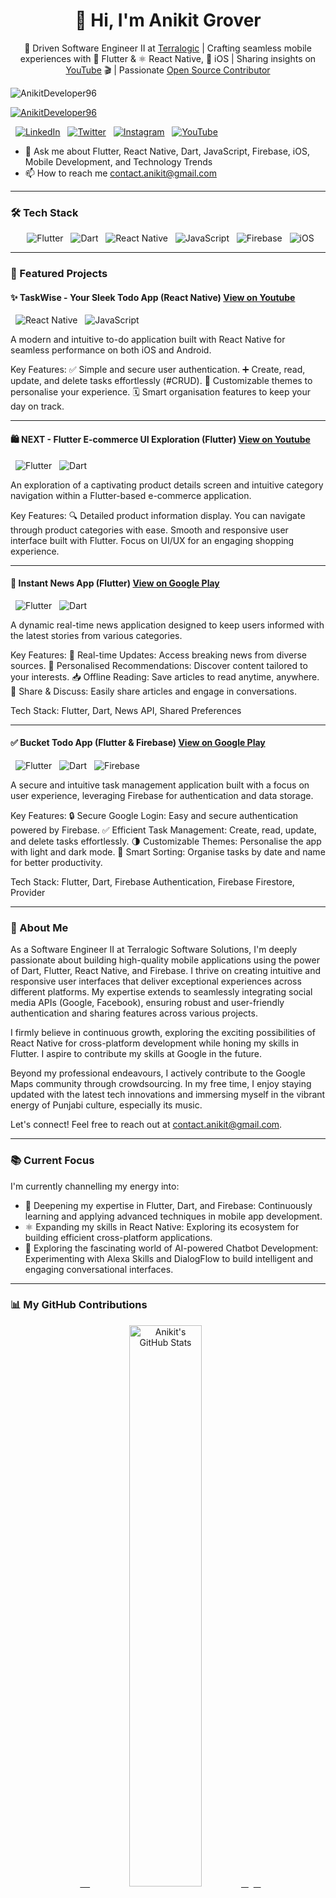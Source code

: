 <h1 align="center">👋 Hi, I'm Anikit Grover</h1>
<p align="center">
🚀 Driven Software Engineer II at <a href="https://www.terralogic.com/" target="_blank">Terralogic</a> | Crafting seamless mobile experiences with 📱 Flutter & ⚛️ React Native, 🍎 iOS | Sharing insights on <a href="https://www.youtube.com/playlist?list=PLj518-AUxFs-dE_7SFVM2JoAZ1MUAIajj" target="_blank">YouTube</a> 🎬 | Passionate <a href="https://github.com/AnikitDeveloper96" target="_blank">Open Source Contributor</a>
</p>

<p align="left"> <img src="https://komarev.com/ghpvc/?username=AnikitDeveloper96&label=Profile%20views&color=0e75b6&style=flat" alt="AnikitDeveloper96" /> </p>
<p align="left"> <a href="https://github.com/ryo-ma/github-profile-trophy"><img src="https://github-profile-trophy.vercel.app/?username=AnikitDeveloper96" alt="AnikitDeveloper96" /></a> </p>

<p align="left">
  <a href="https://www.linkedin.com/in/anikit-grover/" target="_blank"><img src="https://img.shields.io/badge/LinkedIn-0077B5?style=for-the-badge&logo=linkedin&logoColor=white" alt="LinkedIn" /></a>
  <a href="https://twitter.com/anikitgrover96" target="_blank"><img src="https://img.shields.io/badge/Twitter-1DA1F2?style=for-the-badge&logo=twitter&logoColor=white" alt="Twitter" /></a>
  <a href="https://www.instagram.com/iamanikitgroveroffical/" target="_blank"><img src="https://img.shields.io/badge/Instagram-E4405F?style=for-the-badge&logo=instagram&logoColor=white" alt="Instagram" /></a>
  <a href="https://www.youtube.com/@anikitgrover9173" target="_blank"><img src="https://img.shields.io/badge/YouTube-FF0000?style=for-the-badge&logo=youtube&logoColor=white" alt="YouTube" /></a>
</p>

- 💬 Ask me about Flutter, React Native, Dart, JavaScript, Firebase, iOS, Mobile Development, and Technology Trends
- 📫 How to reach me contact.anikit@gmail.com

---

### 🛠️ Tech Stack
<p align="center">
  <img src="https://img.shields.io/badge/Flutter-02569B?style=for-the-badge&logo=flutter&logoColor=white" alt="Flutter">
  <img src="https://img.shields.io/badge/Dart-0175C2?style=for-the-badge&logo=dart&logoColor=white" alt="Dart">
  <img src="https://img.shields.io/badge/React_Native-61DAFB?style=for-the-badge&logo=react&logoColor=black" alt="React Native">
  <img src="https://img.shields.io/badge/JavaScript-F7DF1E?style=for-the-badge&logo=javascript&logoColor=black" alt="JavaScript">
  <img src="https://img.shields.io/badge/Firebase-FFCA28?style=for-the-badge&logo=firebase&logoColor=white" alt="Firebase">
  <img src="https://img.shields.io/badge/iOS-000000?style=for-the-badge&logo=ios&logoColor=white" alt="iOS">
</p>

---

### 🚀 Featured Projects

#### ✨ TaskWise - Your Sleek Todo App (React Native) <a href="https://www.youtube.com/playlist?list=PLj518-AUxFs-dE_7SFVM2JoAZ1MUAIajj" target="_blank">View on Youtube</a>
<p align="left">
  <img src="https://img.shields.io/badge/React_Native-61DAFB?style=for-the-badge&logo=react&logoColor=black" alt="React Native">
  <img src="https://img.shields.io/badge/JavaScript-F7DF1E?style=for-the-badge&logo=javascript&logoColor=black" alt="JavaScript">
</p>
A modern and intuitive to-do application built with React Native for seamless performance on both iOS and Android.

Key Features:
✅ Simple and secure user authentication.
➕ Create, read, update, and delete tasks effortlessly (#CRUD).
🎨 Customizable themes to personalise your experience.
🗓️ Smart organisation features to keep your day on track.

---
#### 🛍️ NEXT - Flutter E-commerce UI Exploration (Flutter) <a href="https://www.youtube.com/playlist?list=PLj518-AUxFs_u1CCPOPB_QHdyKEC0U77l" target="_blank">View on Youtube </a>
<p align="left">
  <img src="https://img.shields.io/badge/Flutter-02569B?style=for-the-badge&logo=flutter&logoColor=white" alt="Flutter">
  <img src="https://img.shields.io/badge/Dart-0175C2?style=for-the-badge&logo=dart&logoColor=white" alt="Dart">
</p>
An exploration of a captivating product details screen and intuitive category navigation within a Flutter-based e-commerce application.

Key Features:
🔍 Detailed product information display.
You can navigate through product categories with ease.
Smooth and responsive user interface built with Flutter.
Focus on UI/UX for an engaging shopping experience.

---

#### 📰 Instant News App (Flutter) <a href="https://play.google.com/store/apps/details?id=com.instantnewsapp_anikitgrover" target="_blank">View on Google Play</a>
<p align="left">
  <img src="https://img.shields.io/badge/Flutter-02569B?style=for-the-badge&logo=flutter&logoColor=white" alt="Flutter">
  <img src="https://img.shields.io/badge/Dart-0175C2?style=for-the-badge&logo=dart&logoColor=white" alt="Dart">
</p>
A dynamic real-time news application designed to keep users informed with the latest stories from various categories.

Key Features:
📰 Real-time Updates: Access breaking news from diverse sources.
🎯 Personalised Recommendations: Discover content tailored to your interests.
📥 Offline Reading: Save articles to read anytime, anywhere.
🤝 Share & Discuss: Easily share articles and engage in conversations.

Tech Stack: Flutter, Dart, News API, Shared Preferences

---

#### ✅ Bucket Todo App (Flutter & Firebase) <a href="https://play.google.com/store/apps/details?id=com.bucketapp" target="_blank">View on Google Play</a>
<p align="left">
  <img src="https://img.shields.io/badge/Flutter-02569B?style=for-the-badge&logo=flutter&logoColor=white" alt="Flutter">
  <img src="https://img.shields.io/badge/Dart-0175C2?style=for-the-badge&logo=dart&logoColor=white" alt="Dart">
  <img src="https://img.shields.io/badge/Firebase-FFCA28?style=for-the-badge&logo=firebase&logoColor=white" alt="Firebase">
</p>
A secure and intuitive task management application built with a focus on user experience, leveraging Firebase for authentication and data storage.

Key Features:
🔒 Secure Google Login: Easy and secure authentication powered by Firebase.
✅ Efficient Task Management: Create, read, update, and delete tasks effortlessly.
🌗 Customizable Themes: Personalise the app with light and dark mode.
📅 Smart Sorting: Organise tasks by date and name for better productivity.

Tech Stack: Flutter, Dart, Firebase Authentication, Firebase Firestore, Provider

---

### 🌟 About Me
As a Software Engineer II at Terralogic Software Solutions, I'm deeply passionate about building high-quality mobile applications using the power of Dart, Flutter, React Native, and Firebase. I thrive on creating intuitive and responsive user interfaces that deliver exceptional experiences across different platforms. My expertise extends to seamlessly integrating social media APIs (Google, Facebook), ensuring robust and user-friendly authentication and sharing features across various projects.

I firmly believe in continuous growth, exploring the exciting possibilities of React Native for cross-platform development while honing my skills in Flutter. I aspire to contribute my skills at Google in the future.

Beyond my professional endeavours, I actively contribute to the Google Maps community through crowdsourcing. In my free time, I enjoy staying updated with the latest tech innovations and immersing myself in the vibrant energy of Punjabi culture, especially its music.

Let's connect! Feel free to reach out at <a href="mailto:contact.anikit@gmail.com">contact.anikit@gmail.com</a>.

---

### 📚 Current Focus
I'm currently channelling my energy into:
- 🚀 Deepening my expertise in Flutter, Dart, and Firebase: Continuously learning and applying advanced techniques in mobile app development.
- ⚛️ Expanding my skills in React Native: Exploring its ecosystem for building efficient cross-platform applications.
- 🧠 Exploring the fascinating world of AI-powered Chatbot Development: Experimenting with Alexa Skills and DialogFlow to build intelligent and engaging conversational interfaces.

---

### 📊 My GitHub Contributions
<p align="center">
  <a href="https://github.com/AnikitDeveloper96">
    <img width="48%" src="https://github-readme-stats.vercel.app/api?username=AnikitDeveloper96&show_icons=true&theme=vue" alt="Anikit's GitHub Stats" />
  </a>
  <a href="https://github.com/AnikitDeveloper96">
    <img width="48%" src="https://github-readme-streak-stats.herokuapp.com/?user=AnikitDeveloper96&theme=vue" alt="Anikit's GitHub Streak" />
  </a>
</p>

---

### 📫 Let's Connect!
I'm always open to collaboration, discussions about tech, or just a friendly chat! You can find me on:
<p align="left">
  <a href="https://www.linkedin.com/in/anikit-grover/" target="_blank"><img src="https://raw.githubusercontent.com/rahuldkjain/github-profile-readme-generator/master/src/images/icons/Social/linked-in-alt.svg" alt="LinkedIn" height="30" width="40"></a>
  <a href="https://twitter.com/anikitgrover96" target="_blank"><img src="https://raw.githubusercontent.com/rahuldkjain/github-profile-readme-generator/master/src/images/icons/Social/twitter.svg" alt="Twitter" height="30" width="40"></a>
  <a href="https://www.instagram.com/iamanikitgroveroffical/" target="_blank"><img src="https://raw.githubusercontent.com/rahuldkjain/github-profile-readme-generator/master/src/images/icons/Social/instagram.svg" alt="Instagram" height="30" width="40"></a>
  <a href="https://www.youtube.com/@anikitgrover9173" target="_blank"><img align="center" src="https://raw.githubusercontent.com/rahuldkjain/github-profile-readme-generator/master/src/images/icons/Social/youtube.svg" alt="YouTube" height="30" width="40" /></a>
</p>
